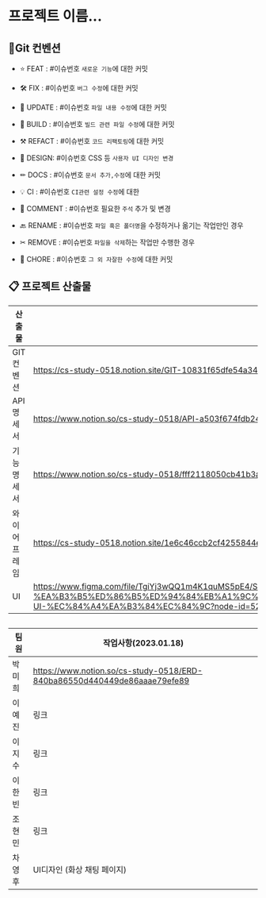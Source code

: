 # 프로젝트 이름...

  

## 📌Git 컨벤션

  

- ⭐ FEAT : #이슈번호 `새로운 기능`에 대한 커밋

- 🛠 FIX : #이슈번호 `버그 수정`에 대한 커밋

- 📝 UPDATE : #이슈번호 `파일 내용 수정`에 대한 커밋

- 🧱 BUILD : #이슈번호 `빌드 관련 파일 수정`에 대한 커밋

- ⚒ REFACT : #이슈번호 `코드 리팩토링`에 대한 커밋

- 🎨 DESIGN: #이슈번호 CSS 등 `사용자 UI 디자인 변경`

- ✏ DOCS : #이슈번호 `문서 추가,수정`에 대한 커밋

- 💡 CI : #이슈번호 `CI관련 설정 수정`에 대한

- 💬 COMMENT : #이슈번호 필요한 `주석` 추가 및 변경

- 🔙 RENAME : #이슈번호 `파일 혹은 폴더명`을 수정하거나 옮기는 작업만인 경우

- ✂ REMOVE : #이슈번호 `파일을 삭제`하는 작업만 수행한 경우

- 👏 CHORE : #이슈번호 `그 외 자잘한 수정`에 대한 커밋

  

## 📋 프로젝트 산출물

  
| 산출물 | 링크   |
|--|--|
| GIT 컨벤션  | https://cs-study-0518.notion.site/GIT-10831f65dfe54a34aead883402303b6f |
| API 명세서  | https://www.notion.so/cs-study-0518/API-a503f674fdb24bda81c59c061a53a438 |
| 기능명세서   | https://www.notion.so/cs-study-0518/fff2118050cb41b3a7e912a126972f1c  |
| 와이어프레임   | https://cs-study-0518.notion.site/1e6c46ccb2cf4255844e8e954bd06cf8 |
| UI   | https://www.figma.com/file/TgiYj3wQQ1m4K1quMS5pE4/SSAFY-A408%ED%8C%80-%EA%B3%B5%ED%86%B5%ED%94%84%EB%A1%9C%EC%A0%9D%ED%8A%B8(%EC%9B%B9%EA%B8%B0%EC%88%A0)-UI-%EC%84%A4%EA%B3%84%EC%84%9C?node-id=52%3A364&t=H7rcDXAhVfu6GGXk-0 |  

##  
|   팀원    |  작업사항(2023.01.18)  |
|--|--|
|   박미희    |  https://www.notion.so/cs-study-0518/ERD-840ba86550d440449de86aaae79efe89  |
|   이예진    |  링크  |
|   이지수    |  링크  |
|   이한빈    |  링크  |
|   조현민    |  링크  |
|   차영후    |  UI디자인 (화상 채팅 페이지)  |

